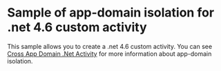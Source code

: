 # Sample of app-domain isolation for .net 4.6 custom activity

This sample allows you to create a .net 4.6 custom activity. You can see [Cross App Domain .Net Activity](https://github.com/Azure/Azure-DataFactory/tree/master/Samples/CrossAppDomainDotNetActivitySample) for more information about app-domain isolation.

